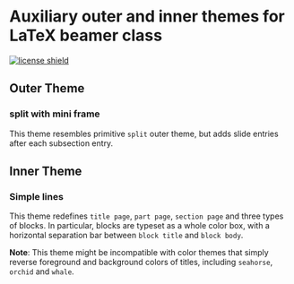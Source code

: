 # Auxiliary outer and inner themes for LaTeX beamer class

[![license shield]](https://github.com/louisstuart96/beamerauxtheme/blob/master/LICENSE)

[license shield]: https://img.shields.io/github/license/louisstuart96/beamerauxtheme.svg

## Outer Theme

### split with mini frame

This theme resembles primitive `split` outer theme, but adds slide entries after each subsection entry.

## Inner Theme

### Simple lines

This theme redefines `title page`, `part page`, `section page` and three types of blocks. In particular, blocks are typeset as a whole color box, with a horizontal separation bar between `block title` and `block body`.

**Note**: This theme might be incompatible with color themes that simply reverse foreground and background colors of titles, including `seahorse`, `orchid` and `whale`.
